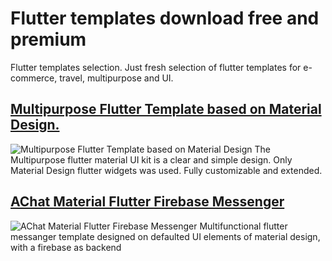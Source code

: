 # Flutter templates download free and premium

Flutter templates selection. Just fresh selection of flutter templates for e-commerce, travel, multipurpose and UI.

## [Multipurpose Flutter Template based on Material Design.](https://code.market/product/flutter-material-design-ui/)
![Multipurpose Flutter Template based on Material Design](https://code.market/wp-content/uploads/2019/12/Flutter-Template-Material-Design-590x300-Cover.png)
The Multipurpose flutter material UI kit is a clear and simple design. Only Material Design flutter widgets was used. Fully customizable and extended.

## [AChat Material Flutter Firebase Messenger](https://code.market/product/achat-flutter-firebase-chat-and-messenger-template/)
![AChat Material Flutter Firebase Messenger](https://code.market/wp-content/uploads/2020/06/Chat-Dribbble-Copy-2.png)
Multifunctional flutter messanger template designed on defaulted UI elements of material design, with a firebase as backend
